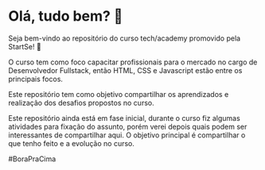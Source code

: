 # Olá, tudo bem? 🙋

Seja bem-vindo ao repositório do curso tech/academy promovido pela StartSe! 👋

O curso tem como foco capacitar profissionais para o mercado no cargo de Desenvolvedor Fullstack, então HTML, CSS e Javascript estão entre os principais focos.

Este repositório tem como objetivo compartilhar os aprendizados e realização dos desafios propostos no curso.

Este repositório ainda está em fase inicial, durante o curso fiz algumas atividades para fixação do assunto, porém verei depois quais podem ser interessantes de compartilhar aqui. O objetivo principal é compartilhar o que tenho feito e a evolução no curso.



#BoraPraCima

